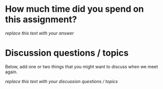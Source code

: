#  How much time did you spend on this assignment?

_replace this text with your answer_

# Discussion questions / topics
Below, add one or two things that you might want to discuss when we meet again.

_replace this text with your discussion questions / topics_
